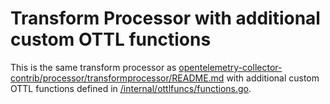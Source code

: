 # Transform Processor with additional custom OTTL functions

This is the same transform processor as [opentelemetry-collector-contrib/processor/transformprocessor/README.md](https://github.com/open-telemetry/opentelemetry-collector-contrib/blob/main/processor/transformprocessor/README.md) with additional custom OTTL functions defined in [/internal/ottlfuncs/functions.go](/internal/ottlfuncs/functions.go).